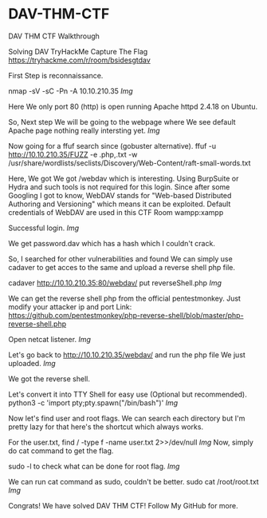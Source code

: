 # DAV-THM-CTF
DAV THM CTF Walkthrough

Solving DAV TryHackMe Capture The Flag
https://tryhackme.com/r/room/bsidesgtdav

First Step is reconnaissance.

nmap -sV -sC -Pn -A 10.10.210.35
*Img*

Here We only port 80 (http) is open running Apache httpd 2.4.18 on Ubuntu.

So, Next step We will be going to the webpage where We see default Apache page nothing really intersting yet.
*Img*

Now going for a ffuf search since (gobuster alternative).
ffuf -u http://10.10.210.35/FUZZ -e .php,.txt -w  /usr/share/wordlists/seclists/Discovery/Web-Content/raft-small-words.txt

Here, We got We got /webdav which is interesting.
Using BurpSuite or Hydra and such tools is not required for this login.
Since after some Googling I got to know, WebDAV stands for "Web-based Distributed Authoring and Versioning" which means it can be exploited.
Default credentials of WebDAV are used in this CTF Room wampp:xampp

Successful login.
*Img*

We get password.dav which has a hash which I couldn't crack. 

So, I searched for other vulnerabilities and found We can simply use cadaver to get acces to the same and upload a reverse shell php file.

cadaver http://10.10.210.35:80/webdav/
put reverseShell.php
*Img*

We can get the reverse shell php from the official pentestmonkey. Just modify your attacker ip and port
Link: https://github.com/pentestmonkey/php-reverse-shell/blob/master/php-reverse-shell.php

Open netcat listener.
*Img*

Let's go back to http://10.10.210.35/webdav/ and run the php file We just uploaded.
*Img*

We got the reverse shell.

Let's convert it into TTY Shell for easy use (Optional but recommended).
python3 -c 'import pty;pty.spawn("/bin/bash")'
*Img*

Now let's find user and root flags.
We can search each directory but I'm pretty lazy for that here's the shortcut which always works.

For the user.txt,
find / -type f -name user.txt 2>>/dev/null
*Img*
Now, simply do cat command to get the flag.

sudo -l to check what can be done for root flag.
*Img*

We can run cat command as sudo, couldn't be better.
sudo cat /root/root.txt
*Img*

Congrats! We have solved DAV THM CTF!
Follow My GitHub for more.
